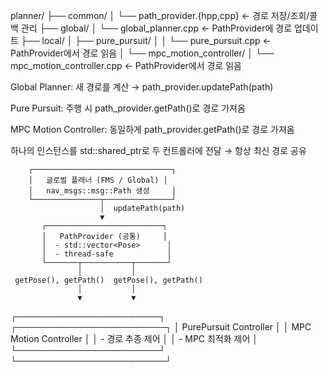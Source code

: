 planner/
 ├── common/
 │    └── path_provider.{hpp,cpp}    ← 경로 저장/조회/콜백 관리
 ├── global/
 │    └── global_planner.cpp         ← PathProvider에 경로 업데이트
 ├── local/
 │    ├── pure_pursuit/
 │    │    └── pure_pursuit.cpp      ← PathProvider에서 경로 읽음
 │    └── mpc_motion_controller/
 │         └── mpc_motion_controller.cpp ← PathProvider에서 경로 읽음


Global Planner: 새 경로를 계산 → path_provider.updatePath(path)

Pure Pursuit: 주행 시 path_provider.getPath()로 경로 가져옴

MPC Motion Controller: 동일하게 path_provider.getPath()로 경로 가져옴

하나의 인스턴스를 std::shared_ptr로 두 컨트롤러에 전달 → 항상 최신 경로 공유


        ┌───────────────────────────────┐
        │   글로벌 플래너 (FMS / Global) │
        │   nav_msgs::msg::Path 생성     │
        └───────────────┬───────────────┘
                        │  updatePath(path)
                        ▼
           ┌──────────────────────────┐
           │   PathProvider (공통)     │
           │  - std::vector<Pose>      │
           │  - thread-safe            │
           └───────┬───────────┬───────┘
                   │           │
     getPose(), getPath()  getPose(), getPath()
                   │           │
                   ▼           ▼
 ┌───────────────────────┐   ┌────────────────────────┐
 │ PurePursuit Controller │   │ MPC Motion Controller  │
 │  - 경로 추종 제어       │   │  - MPC 최적화 제어     │
 └───────────────────────┘   └────────────────────────┘

